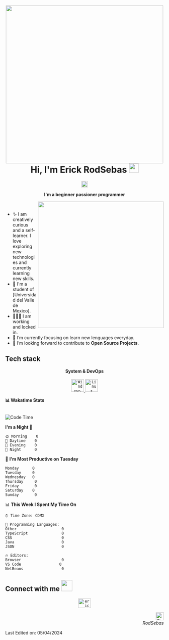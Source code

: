 <!-- Header -->
<h1 align="center">
  <img src="(https://githubuniverse.com/?utm_source=social&utm_medium=Social&utm_campaign=)" width="500">
  <br>
  Hi, I'm Erick RodSebas <img src="https://github.com/oHTGo/oHTGo/blob/main/images/hi.gif" width="30px" height="30px">
</h1>

<!-- Counter -->
<p align="center">
  <img alt="Profile 𝚟𝚒𝚎𝚠𝚜" height="20px" src="https://hits.seeyoufarm.com/api/count/incr/badge.svg?url=https://github.com/oHTGo&count_bg=%23579E91&title_bg=%23555555&icon=&icon_color=%23E7E7E7&title=Views&edge_flat=false">
</p>

<p align="center">
  <b>I'm a beginner passioner programmer</b>
</p>

<img align='right' src="https://github.com/oHTGo/oHTGo/blob/main/images/coding.gif" width="400">
<br>

- ♑ I am creatively curious and a self-learner. I love exploring new technologies and currently learning new skills.
- 📓 I'm a student of [Universidad del Valle de Mexico].
- 👨🏻‍💻 I am working and locked in.
- 🌱 I’m currently focusing on learn new lenguages everyday.
- 💬 I’m looking forward to contribute to **Open Source Projects**.

<h2>Tech stack</h2>

<p align="center">
  <b>System & DevOps</b>
  <br>
  <br>
  <a href="https://en.wikipedia.org/wiki/Microsoft_Windows" target="_blank">
    <code><img src="https://github.com/oHTGo/oHTGo/blob/main/images/windows.svg" alt="Windows" height="40"/></code>
  </a>
  <a href="https://en.wikipedia.org/wiki/Linux" target="_blank">
    <code><img src="https://github.com/oHTGo/oHTGo/blob/main/images/linux.svg" alt="Linux" height="40"/></code>
  </a>
  <br>
  
<!-- My Activity -->

  <summary><b>📊 Wakatime Stats</b></summary>
  <br>
  
<!--START_SECTION:waka-->
![Code Time](http://img.shields.io/badge/Code%20Time-216%20hrs%2024%20mins-blue)

**I'm a Night 🦉**

```text
🌞 Morning    0
🌆 Daytime    0
🌃 Evening    0
🌙 Night      0

```

📅 **I'm Most Productive on Tuesday**

```text
Monday      0
Tuesday     0
Wednesday   0
Thursday     0
Friday       0
Saturday    0
Sunday       0

```

📊 **This Week I Spent My Time On**

```text
⌚︎ Time Zone: CDMX

💬 Programming Languages:
Other                    0      
TypeScript               0      
CSS                      0      
Java                     0        
JSON                     0           

🔥 Editors:
Browser                  0
VS Code                 0
NetBeans                 0

```

<!--END_SECTION:waka-->
</details>

<!-- Connection -->
<h2> Connect with me <img src="https://github.com/oHTGo/oHTGo/blob/main/images/handshake.gif" height="35px"></h2>
<p align="center">
  <a href="https://instagram.com/erickrodriguez.04/" target="_blank">
    <code><img src="https://github.com/oHTGo/oHTGo/blob/main/images/instagram.svg" alt="erickrodriguez.04" height="30" width="40"/></code>
  </a>
</p>

<!-- Signal -->
<p align="right">
  <img alt="Signal" height="25px" src="https://media.giphy.com/media/hlRzt8TxCNVcEZBt9w/giphy.gif">
  <br>
  <em>RodSebas</em>
</p>

Last Edited on: 05/04/2024

